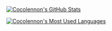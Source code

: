 [![Cocolennon's GitHub Stats](https://github-readme-stats.vercel.app/api?username=Cocolennon&theme=radical&show_icons=true)](https://github.com/Cocolennon)

[![Cocolennon's Most Used Languages](https://github-readme-stats.vercel.app/api/top-langs/?username=Cocolennon&theme=radical&show_icons=true)](https://github.com/Cocolennon)

<!--
**Cocolennon/Cocolennon** is a ✨ _special_ ✨ repository because its `README.md` (this file) appears on your GitHub profile.

Here are some ideas to get you started:

- 🔭 I’m currently working on ...
- 🌱 I’m currently learning ...
- 👯 I’m looking to collaborate on ...
- 🤔 I’m looking for help with ...
- 💬 Ask me about ...
- 📫 How to reach me: ...
- 😄 Pronouns: ...
- ⚡ Fun fact: ...
-->
